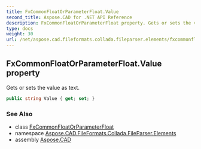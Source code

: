 ```yaml
---
title: FxCommonFloatOrParameterFloat.Value
second_title: Aspose.CAD for .NET API Reference
description: FxCommonFloatOrParameterFloat property. Gets or sets the value as text
type: docs
weight: 30
url: /net/aspose.cad.fileformats.collada.fileparser.elements/fxcommonfloatorparameterfloat/value/
---
```

## FxCommonFloatOrParameterFloat.Value property

Gets or sets the value as text.

```csharp
public string Value { get; set; }
```

### See Also

* class [FxCommonFloatOrParameterFloat](../)
* namespace [Aspose.CAD.FileFormats.Collada.FileParser.Elements](../../fxcommonfloatorparameterfloat/)
* assembly [Aspose.CAD](../../../)


